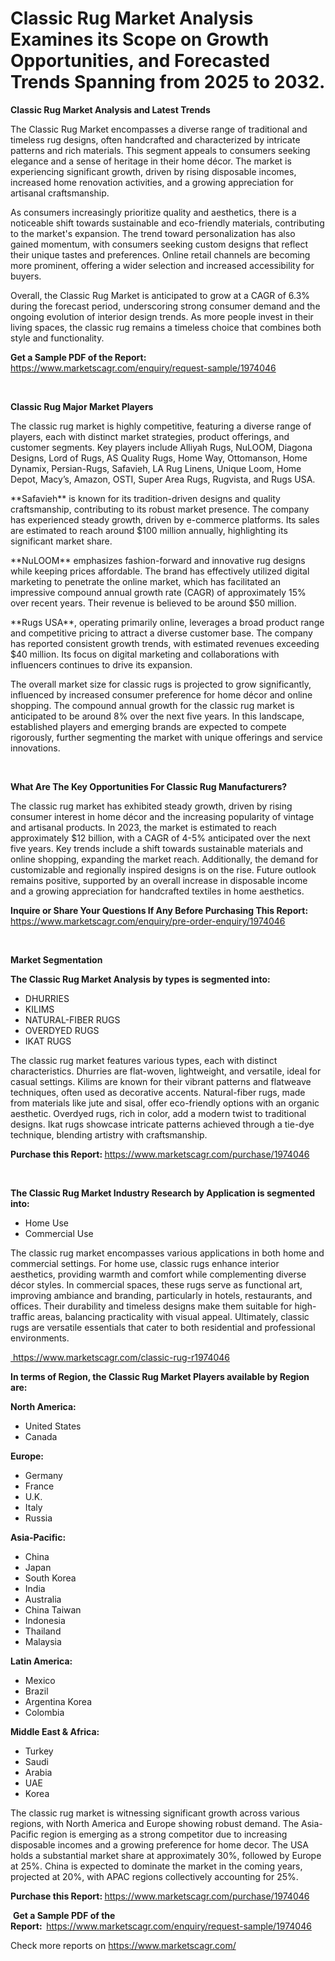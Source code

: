 <p><h1>Classic Rug Market Analysis Examines its Scope on Growth Opportunities, and Forecasted Trends Spanning from 2025 to 2032.</h1></p><p><strong>Classic Rug Market Analysis and Latest Trends</strong></p>
<p><p>The Classic Rug Market encompasses a diverse range of traditional and timeless rug designs, often handcrafted and characterized by intricate patterns and rich materials. This segment appeals to consumers seeking elegance and a sense of heritage in their home décor. The market is experiencing significant growth, driven by rising disposable incomes, increased home renovation activities, and a growing appreciation for artisanal craftsmanship.</p><p>As consumers increasingly prioritize quality and aesthetics, there is a noticeable shift towards sustainable and eco-friendly materials, contributing to the market's expansion. The trend toward personalization has also gained momentum, with consumers seeking custom designs that reflect their unique tastes and preferences. Online retail channels are becoming more prominent, offering a wider selection and increased accessibility for buyers.</p><p>Overall, the Classic Rug Market is anticipated to grow at a CAGR of 6.3% during the forecast period, underscoring strong consumer demand and the ongoing evolution of interior design trends. As more people invest in their living spaces, the classic rug remains a timeless choice that combines both style and functionality.</p></p>
<p><strong>Get a Sample PDF of the Report:&nbsp;</strong> <a href="https://www.marketscagr.com/enquiry/request-sample/1974046?utm_campaign=3580&utm_medium=2&utm_source=Github&utm_content=ia&utm_term=30032025&utm_id=classic-rug">https://www.marketscagr.com/enquiry/request-sample/1974046</a></p>
<p>&nbsp;</p>
<p><strong>Classic Rug Major Market Players</strong></p>
<p><p>The classic rug market is highly competitive, featuring a diverse range of players, each with distinct market strategies, product offerings, and customer segments. Key players include Alliyah Rugs, NuLOOM, Diagona Designs, Lord of Rugs, AS Quality Rugs, Home Way, Ottomanson, Home Dynamix, Persian-Rugs, Safavieh, LA Rug Linens, Unique Loom, Home Depot, Macy’s, Amazon, OSTI, Super Area Rugs, Rugvista, and Rugs USA.</p><p>**Safavieh** is known for its tradition-driven designs and quality craftsmanship, contributing to its robust market presence. The company has experienced steady growth, driven by e-commerce platforms. Its sales are estimated to reach around $100 million annually, highlighting its significant market share.</p><p>**NuLOOM** emphasizes fashion-forward and innovative rug designs while keeping prices affordable. The brand has effectively utilized digital marketing to penetrate the online market, which has facilitated an impressive compound annual growth rate (CAGR) of approximately 15% over recent years. Their revenue is believed to be around $50 million.</p><p>**Rugs USA**, operating primarily online, leverages a broad product range and competitive pricing to attract a diverse customer base. The company has reported consistent growth trends, with estimated revenues exceeding $40 million. Its focus on digital marketing and collaborations with influencers continues to drive its expansion.</p><p>The overall market size for classic rugs is projected to grow significantly, influenced by increased consumer preference for home décor and online shopping. The compound annual growth for the classic rug market is anticipated to be around 8% over the next five years. In this landscape, established players and emerging brands are expected to compete rigorously, further segmenting the market with unique offerings and service innovations.</p></p>
<p>&nbsp;</p>
<p><strong>What Are The Key Opportunities For Classic Rug Manufacturers?</strong></p>
<p><p>The classic rug market has exhibited steady growth, driven by rising consumer interest in home décor and the increasing popularity of vintage and artisanal products. In 2023, the market is estimated to reach approximately $12 billion, with a CAGR of 4-5% anticipated over the next five years. Key trends include a shift towards sustainable materials and online shopping, expanding the market reach. Additionally, the demand for customizable and regionally inspired designs is on the rise. Future outlook remains positive, supported by an overall increase in disposable income and a growing appreciation for handcrafted textiles in home aesthetics.</p></p>
<p><strong>Inquire or Share Your Questions If Any Before Purchasing This Report:</strong> <a href="https://www.marketscagr.com/enquiry/pre-order-enquiry/1974046?utm_campaign=3580&utm_medium=2&utm_source=Github&utm_content=ia&utm_term=30032025&utm_id=classic-rug">https://www.marketscagr.com/enquiry/pre-order-enquiry/1974046</a></p>
<p>&nbsp;</p>
<p><strong>Market Segmentation</strong></p>
<p><strong>The Classic Rug Market Analysis by types is segmented into:</strong></p>
<p><ul><li>DHURRIES</li><li>KILIMS</li><li>NATURAL-FIBER RUGS</li><li>OVERDYED RUGS</li><li>IKAT RUGS</li></ul></p>
<p><p>The classic rug market features various types, each with distinct characteristics. Dhurries are flat-woven, lightweight, and versatile, ideal for casual settings. Kilims are known for their vibrant patterns and flatweave techniques, often used as decorative accents. Natural-fiber rugs, made from materials like jute and sisal, offer eco-friendly options with an organic aesthetic. Overdyed rugs, rich in color, add a modern twist to traditional designs. Ikat rugs showcase intricate patterns achieved through a tie-dye technique, blending artistry with craftsmanship.</p></p>
<p><strong>Purchase this Report:&nbsp;</strong><a href="https://www.marketscagr.com/purchase/1974046?utm_campaign=3580&utm_medium=2&utm_source=Github&utm_content=ia&utm_term=30032025&utm_id=classic-rug">https://www.marketscagr.com/purchase/1974046</a></p>
<p>&nbsp;</p>
<p><strong>The Classic Rug Market Industry Research by Application is segmented into:</strong></p>
<p><ul><li>Home Use</li><li>Commercial Use</li></ul></p>
<p><p>The classic rug market encompasses various applications in both home and commercial settings. For home use, classic rugs enhance interior aesthetics, providing warmth and comfort while complementing diverse décor styles. In commercial spaces, these rugs serve as functional art, improving ambiance and branding, particularly in hotels, restaurants, and offices. Their durability and timeless designs make them suitable for high-traffic areas, balancing practicality with visual appeal. Ultimately, classic rugs are versatile essentials that cater to both residential and professional environments.</p></p>
<p><a href="https://www.marketscagr.com/classic-rug-r1974046?utm_campaign=3580&utm_medium=2&utm_source=Github&utm_content=ia&utm_term=30032025&utm_id=classic-rug">&nbsp;https://www.marketscagr.com/classic-rug-r1974046</a></p>
<p><strong>In terms of Region, the Classic Rug Market Players available by Region are:</strong></p>
<p>
    <p> <strong> North America: </strong>
        <ul>
            <li>United States</li>
            <li>Canada</li>
        </ul>
        </p> 
    <p> <strong> Europe: </strong>
        <ul>
            <li>Germany</li>
            <li>France</li>
            <li>U.K.</li>
            <li>Italy</li>
            <li>Russia</li>
        </ul>
        </p> 
    <p> <strong> Asia-Pacific: </strong>
        <ul>
            <li>China</li>
            <li>Japan</li>
            <li>South Korea</li>
            <li>India</li>
            <li>Australia</li>
            <li>China Taiwan</li>
            <li>Indonesia</li>
            <li>Thailand</li>
            <li>Malaysia</li>
        </ul>
        </p> 
    <p> <strong> Latin America: </strong>
        <ul>
            <li>Mexico</li>
            <li>Brazil</li>
            <li>Argentina Korea</li>
            <li>Colombia</li>
        </ul>
        </p> 
    <p> <strong> Middle East & Africa: </strong>
        <ul>
            <li>Turkey</li>
            <li>Saudi</li>
            <li>Arabia</li>
            <li>UAE</li>
            <li>Korea</li>
        </ul>
    </p>
    </p>
<p><p>The classic rug market is witnessing significant growth across various regions, with North America and Europe showing robust demand. The Asia-Pacific region is emerging as a strong competitor due to increasing disposable incomes and a growing preference for home decor. The USA holds a substantial market share at approximately 30%, followed by Europe at 25%. China is expected to dominate the market in the coming years, projected at 20%, with APAC regions collectively accounting for 25%.</p></p>
<p><strong>Purchase this Report: </strong><a href="https://www.marketscagr.com/purchase/1974046?utm_campaign=3580&utm_medium=2&utm_source=Github&utm_content=ia&utm_term=30032025&utm_id=classic-rug">https://www.marketscagr.com/purchase/1974046</a></p>
<p>&nbsp;<strong>Get a Sample PDF of the Report:&nbsp;&nbsp;</strong><a href="https://www.marketscagr.com/enquiry/request-sample/1974046?utm_campaign=3580&utm_medium=2&utm_source=Github&utm_content=ia&utm_term=30032025&utm_id=classic-rug">https://www.marketscagr.com/enquiry/request-sample/1974046</a></p>
<p><strong></strong></p>
<p>Check more reports on <a href="https://www.marketscagr.com/?utm_campaign=3580&utm_medium=2&utm_source=Github&utm_content=ia&utm_term=30032025&utm_id=classic-rug">https://www.marketscagr.com/</a></p>